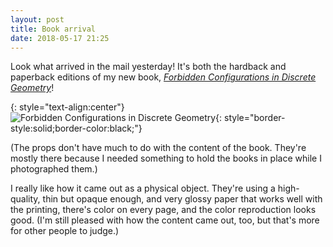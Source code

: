 ```yaml
---
layout: post
title: Book arrival
date: 2018-05-17 21:25
---
```

Look what arrived in the mail yesterday! It's both the hardback and paperback editions of my new book, [_Forbidden Configurations in Discrete Geometry_](https://www.cambridge.org/eppstein)!

{: style="text-align:center"}
![Forbidden Configurations in Discrete Geometry](http://www.ics.uci.edu/~eppstein/pix/forbidden-configurations/forbidden-configurations-m.jpg){: style="border-style:solid;border-color:black;"}

(The props don't have much to do with the content of the book. They're mostly there because I needed something to hold the books in place while I photographed them.)

I really like how it came out as a physical object. They're using a high-quality, thin but opaque enough, and very glossy paper that works well with the printing, there's color on every page, and the color reproduction looks good. (I'm still pleased with how the content came out, too, but that's more for other people to judge.)